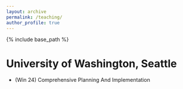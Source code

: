 ```yaml
---
layout: archive
permalink: /teaching/
author_profile: true
---
```

{% include base_path %}

# University of Washington, Seattle
* (Win 24) Comprehensive Planning And Implementation
